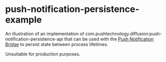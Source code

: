 push-notification-persistence-example
=====================================

An illustration of an implementation of com.pushtechnology.diffusion:push-notification-persistence-api 
that can be used with the [Push Notification Bridge](http://docs.pushtechnology.com) to persist state between process lifetimes.

Unsuitable for production purposes.